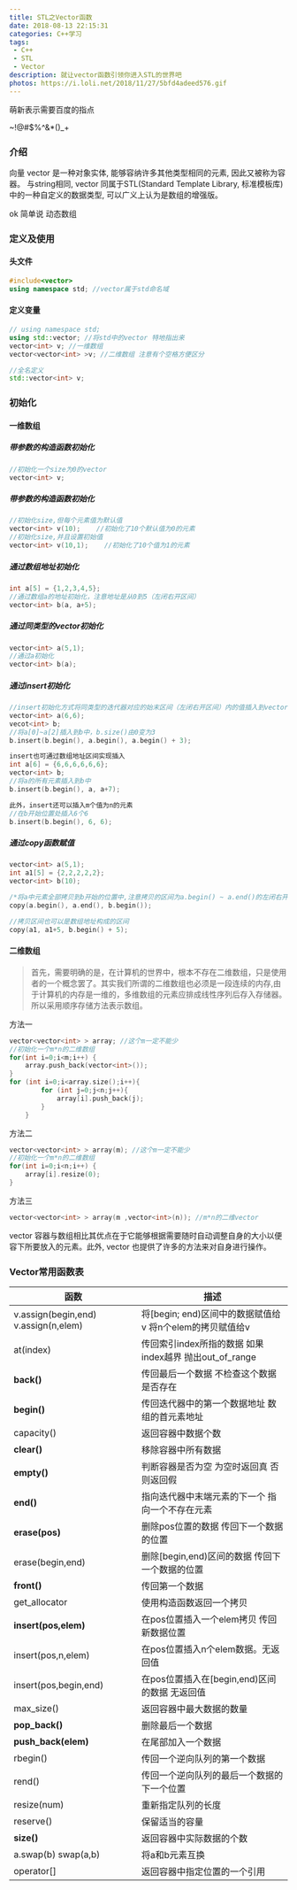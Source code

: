 ```yaml
---
title: STL之Vector函数
date: 2018-08-13 22:15:31
categories: C++学习
tags:
 - C++
 - STL
 - Vector
description: 就让vector函数引领你进入STL的世界吧
photos: https://i.loli.net/2018/11/27/5bfd4adeed576.gif
---
```


<div hidden="hidden">感谢百度各位大佬的指点
<a href="https://blog.csdn.net/yjunyu/article/details/77728410?locationNum=10&fps=1">https://blog.csdn.net/yjunyu/article/details/77728410?locationNum=10&fps=1</a>
</div>


萌新表示需要百度的指点

~!@#$%^&*()_+

### 介绍

向量 vector 是一种对象实体, 能够容纳许多其他类型相同的元素, 因此又被称为容器。 与string相同, vector 同属于STL(Standard Template Library, 标准模板库)中的一种自定义的数据类型, 可以广义上认为是数组的增强版。

ok 简单说 动态数组

### 定义及使用

#### 头文件

```c++
#include<vector>
using namespace std; //vector属于std命名域
```

#### 定义变量

```c++
// using namespace std;
using std::vector; //将std中的vector 特地指出来
vector<int> v; //一维数组
vector<vector<int> >v; //二维数组 注意有个空格方便区分

//全名定义
std::vector<int> v;
```

### 初始化

#### 一维数组

##### 带参数的构造函数初始化
```c++
//初始化一个size为0的vector
vector<int> v;
```

##### 带参数的构造函数初始化
```c++
//初始化size,但每个元素值为默认值
vector<int> v(10);    //初始化了10个默认值为0的元素
//初始化size,并且设置初始值
vector<int> v(10,1);    //初始化了10个值为1的元素
```
##### 通过数组地址初始化
```c++
int a[5] = {1,2,3,4,5};
//通过数组a的地址初始化，注意地址是从0到5（左闭右开区间）
vector<int> b(a, a+5);
```
##### 通过同类型的vector初始化
```c++
vector<int> a(5,1);
//通过a初始化
vector<int> b(a);
```
##### 通过insert初始化
```c++
//insert初始化方式将同类型的迭代器对应的始末区间（左闭右开区间）内的值插入到vector中
vector<int> a(6,6);
vecot<int> b;
//将a[0]~a[2]插入到b中，b.size()由0变为3
b.insert(b.begin(), a.begin(), a.begin() + 3);

insert也可通过数组地址区间实现插入
int a[6] = {6,6,6,6,6,6};
vector<int> b;
//将a的所有元素插入到b中
b.insert(b.begin(), a, a+7);

此外，insert还可以插入m个值为n的元素
//在b开始位置处插入6个6
b.insert(b.begin(), 6, 6);
```
##### 通过copy函数赋值
```c++
vector<int> a(5,1);
int a1[5] = {2,2,2,2,2};
vector<int> b(10);

/*将a中元素全部拷贝到b开始的位置中,注意拷贝的区间为a.begin() ~ a.end()的左闭右开的区间*/
copy(a.begin(), a.end(), b.begin());

//拷贝区间也可以是数组地址构成的区间
copy(a1, a1+5, b.begin() + 5);
```




#### 二维数组
>首先，需要明确的是，在计算机的世界中，根本不存在二维数组，只是使用者的一个概念罢了。其实我们所谓的二维数组也必须是一段连续的内存,由于计算机的内存是一维的，多维数组的元素应排成线性序列后存入存储器。所以采用顺序存储方法表示数组。

方法一
```c++
vector<vector<int> > array; //这个m一定不能少
//初始化一个m*n的二维数组
for(int i=0;i<m;i++) {
    array.push_back(vector<int>());
}
for (int i=0;i<array.size();i++){
        for (int j=0;j<n;j++){
            array[i].push_back(j);
        }
    }
```
方法二
```c++
vector<vector<int> > array(m); //这个m一定不能少
//初始化一个m*n的二维数组
for(int i=0;i<n;i++) {
    array[i].resize(0);
}
```
方法三
```c++
vector<vector<int> > array(m ,vector<int>(n)); //m*n的二维vector
```
vector 容器与数组相比其优点在于它能够根据需要随时自动调整自身的大小以便容下所要放入的元素。此外, vector 也提供了许多的方法来对自身进行操作。

### Vector常用函数表

|函数|描述|
|-|-|
|v.assign(begin,end) v.assign(n,elem)|将[begin; end)区间中的数据赋值给v 将n个elem的拷贝赋值给v|
|at(index)|传回索引index所指的数据 如果index越界 抛出out_of_range|
|**back()**|传回最后一个数据 不检查这个数据是否存在|
|**begin()**|传回迭代器中的第一个数据地址 数组的首元素地址|
|capacity()|返回容器中数据个数|
|**clear()**|移除容器中所有数据|
|**empty()**|判断容器是否为空 为空时返回真 否则返回假|
|**end()**|指向迭代器中末端元素的下一个 指向一个不存在元素|
|**erase(pos)**|删除pos位置的数据 传回下一个数据的位置|
|erase(begin,end)|删除[begin,end)区间的数据 传回下一个数据的位置|
|**front()**|传回第一个数据|
|get_allocator|使用构造函数返回一个拷贝|
|**insert(pos,elem)**|在pos位置插入一个elem拷贝 传回新数据位置|
|insert(pos,n,elem)|在pos位置插入n个elem数据。无返回值|
|insert(pos,begin,end)|在pos位置插入在[begin,end)区间的数据 无返回值|
|max_size()|返回容器中最大数据的数量|
|**pop_back()**|删除最后一个数据|
|**push_back(elem)**|在尾部加入一个数据|
|rbegin()|传回一个逆向队列的第一个数据|
|rend()|传回一个逆向队列的最后一个数据的下一个位置|
|resize(num)|重新指定队列的长度|
|reserve()|保留适当的容量|
|**size()**|返回容器中实际数据的个数|
|a.swap(b) swap(a,b)|将a和b元素互换|
|operator[]|返回容器中指定位置的一个引用|

